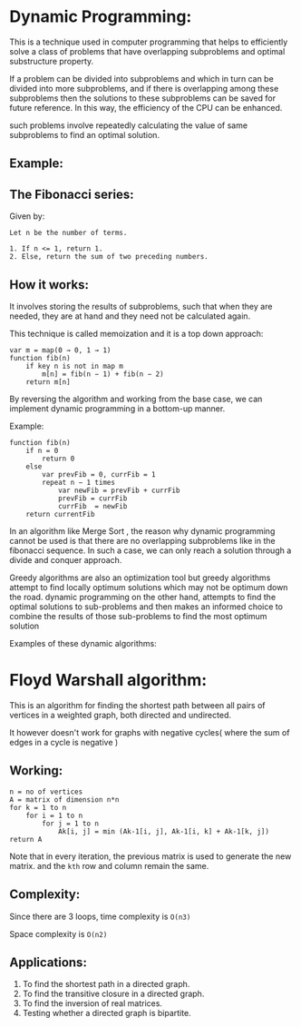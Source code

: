 

# Dynamic Programming:
This is a technique used in computer programming that helps to efficiently solve a class of problems that have overlapping subproblems and optimal substructure property.

If a problem can be divided into subproblems and which in turn can be divided into more subproblems, and if there is overlapping among these subproblems then the solutions to these subproblems can be saved for future reference. In this way, the efficiency of the CPU can be enhanced.

such problems involve repeatedly calculating the value of same subproblems to find an optimal solution.

## Example: 
## The Fibonacci series: 
Given by:
```
Let n be the number of terms.

1. If n <= 1, return 1.
2. Else, return the sum of two preceding numbers.
```
## How it works:

It involves storing the results of subproblems, such that when they are needed, they are at hand and they need not be calculated again.

This technique is called memoization and it is a top down approach:
```
var m = map(0 → 0, 1 → 1)
function fib(n)
    if key n is not in map m 
        m[n] = fib(n − 1) + fib(n − 2)
    return m[n]
```
By reversing the algorithm and working from the base case, we can implement dynamic programming in a bottom-up manner. 

Example:
```
function fib(n)
    if n = 0
        return 0
    else
        var prevFib = 0, currFib = 1
        repeat n − 1 times
            var newFib = prevFib + currFib
            prevFib = currFib
            currFib  = newFib
    return currentFib
```
In an algorithm like Merge Sort , the reason why dynamic programming cannot be used is that there are no overlapping subproblems like in the fibonacci sequence. In such a case, we can only reach a solution through a divide and conquer approach.

Greedy algorithms are also an optimization tool but greedy algorithms attempt to find locally optimum solutions which may not be optimum down the road. dynamic programming on the other hand, attempts to find the optimal solutions to sub-problems and then makes an informed choice to combine the results of those sub-problems to find the most optimum solution

Examples of these dynamic algorithms:

# Floyd Warshall algorithm:
This is an algorithm for finding the shortest path between all pairs of vertices in a weighted graph, both directed and undirected. 

It however doesn't work for graphs with negative cycles( where the sum of edges in a cycle is negative )

## Working:
```
n = no of vertices
A = matrix of dimension n*n
for k = 1 to n
    for i = 1 to n
        for j = 1 to n
            Ak[i, j] = min (Ak-1[i, j], Ak-1[i, k] + Ak-1[k, j])
return A
```
Note that in every iteration, the previous matrix is used to generate the new matrix. and the `kth` row and column remain the same.

## Complexity:
Since there are 3 loops, time complexity is `O(n3)`

Space complexity is `O(n2)`

## Applications:
1. To find the shortest path in a directed graph.
2. To find the transitive closure in a directed graph.
3. To find the inversion of real matrices.
4. Testing whether a directed graph is bipartite. 
